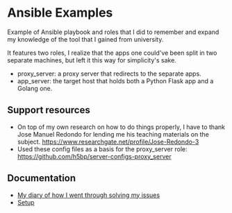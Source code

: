 Ansible Examples
=====================

Example of Ansible playbook and roles that I did to remember and expand my knowledge of the tool that I gained from university.

It features two roles, I realize that the apps one could've been split in two separate machines, but left it this way for simplicity's sake.
 - proxy_server: a proxy server that redirects to the separate apps.
 - app_server: the target host that holds both a Python Flask app and a Golang one.


Support resources
---------------------
 - On top of my own research on how to do things properly, I have to thank Jose Manuel Redondo for lending me his teaching materials on the subject. https://www.researchgate.net/profile/Jose-Redondo-3
 - Used these config files as a basis for the proxy_server role: https://github.com/h5bp/server-configs-proxy_server


Documentation
---------------------
- [My diary of how I went through solving my issues](./docs/Diary.md)
- [Setup](./docs/Setup.md)